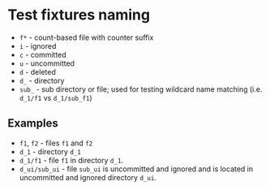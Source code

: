 # Test fixtures naming

- `f*` - count-based file with counter suffix
- `i` - ignored
- `c` - committed
- `u` - uncommitted
- `d` - deleted
- `d_` - directory
- `sub_` - sub directory or file; used for testing wildcard name matching (i.e. `d_1/f1` vs `d_1/sub_f1`)


## Examples
- `f1`, `f2` - files `f1` and `f2`
- `d_1` - directory `d_1`
- `d_1/f1` - file `f1` in directory `d_1`.
- `d_ui/sub_ui` - file `sub_ui` is uncommitted and ignored and is located 
in uncommitted and ignored directory `d_ui`. 
